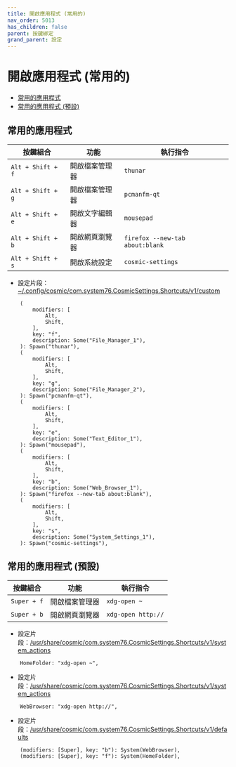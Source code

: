 ```yaml
---
title: 開啟應用程式 (常用的)
nav_order: 5013
has_children: false
parent: 按鍵綁定
grand_parent: 設定
---
```



# 開啟應用程式 (常用的)

* [常用的應用程式](#常用的應用程式)
* [常用的應用程式 (預設)](#常用的應用程式-預設)




## 常用的應用程式

| 按鍵組合          | 功能           | 執行指令                        |
| ----------------- | -------------- | ------------------------------- |
| `Alt + Shift + f` | 開啟檔案管理器 | `thunar`                        |
| `Alt + Shift + g` | 開啟檔案管理器 | `pcmanfm-qt`                    |
| `Alt + Shift + e` | 開啟文字編輯器 | `mousepad`                      |
| `Alt + Shift + b` | 開啟網頁瀏覽器 | `firefox --new-tab about:blank` |
| `Alt + Shift + s` | 開啟系統設定   | `cosmic-settings`               |




* 設定片段：[~/.config/cosmic/com.system76.CosmicSettings.Shortcuts/v1/custom](https://github.com/samwhelp/popos-cosmic-adjustment/blob/main/prototype/main/cosmic-config/Main/asset/overlay/etc/skel/.config/cosmic/com.system76.CosmicSettings.Shortcuts/v1/custom#L153-L192)

```
    (
        modifiers: [
            Alt,
            Shift,
        ],
        key: "f",
        description: Some("File_Manager_1"),
    ): Spawn("thunar"),
    (
        modifiers: [
            Alt,
            Shift,
        ],
        key: "g",
        description: Some("File_Manager_2"),
    ): Spawn("pcmanfm-qt"),
    (
        modifiers: [
            Alt,
            Shift,
        ],
        key: "e",
        description: Some("Text_Editor_1"),
    ): Spawn("mousepad"),
    (
        modifiers: [
            Alt,
            Shift,
        ],
        key: "b",
        description: Some("Web_Browser_1"),
    ): Spawn("firefox --new-tab about:blank"),
    (
        modifiers: [
            Alt,
            Shift,
        ],
        key: "s",
        description: Some("System_Settings_1"),
    ): Spawn("cosmic-settings"),
```




## 常用的應用程式 (預設)

| 按鍵組合          | 功能           | 執行指令                        |
| ----------------- | -------------- | ------------------------------- |
| `Super + f` | 開啟檔案管理器 | `xdg-open ~`                        |
| `Super + b` | 開啟網頁瀏覽器 | `xdg-open http://` |


* 設定片段：[/usr/share/cosmic/com.system76.CosmicSettings.Shortcuts/v1/system_actions](https://github.com/samwhelp/popos-cosmic-adjustment/blob/main/sample/default-schema/Main/asset/overlay/usr/share/cosmic/com.system76.CosmicSettings.Shortcuts/v1/system_actions#L9)

```
    HomeFolder: "xdg-open ~",
```




* 設定片段：[/usr/share/cosmic/com.system76.CosmicSettings.Shortcuts/v1/system_actions](https://github.com/samwhelp/popos-cosmic-adjustment/blob/main/sample/default-schema/Main/asset/overlay/usr/share/cosmic/com.system76.CosmicSettings.Shortcuts/v1/system_actions#L37)

```
    WebBrowser: "xdg-open http://",
```




* 設定片段：[/usr/share/cosmic/com.system76.CosmicSettings.Shortcuts/v1/defaults](https://github.com/samwhelp/popos-cosmic-adjustment/blob/main/sample/default-schema/Main/asset/overlay/usr/share/cosmic/com.system76.CosmicSettings.Shortcuts/v1/defaults#L72-L73)

```
    (modifiers: [Super], key: "b"): System(WebBrowser),
    (modifiers: [Super], key: "f"): System(HomeFolder),
```
